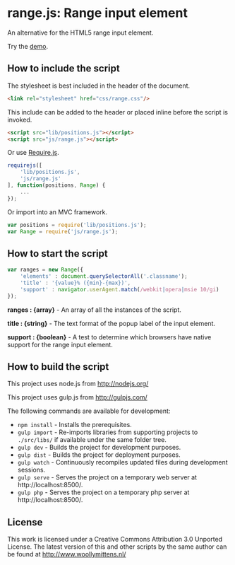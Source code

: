 # range.js: Range input element

An alternative for the HTML5 range input element.

Try the <a href="http://www.woollymittens.nl/default.php?url=useful-range">demo</a>.

## How to include the script

The stylesheet is best included in the header of the document.

```html
<link rel="stylesheet" href="css/range.css"/>
```

This include can be added to the header or placed inline before the script is invoked.

```html
<script src="lib/positions.js"></script>
<script src="js/range.js"></script>
```

Or use [Require.js](https://requirejs.org/).

```js
requirejs([
	'lib/positions.js',
	'js/range.js'
], function(positions, Range) {
	...
});
```

Or import into an MVC framework.

```js
var positions = require('lib/positions.js');
var Range = require('js/range.js');
```

## How to start the script

```javascript
var ranges = new Range({
	'elements' : document.querySelectorAll('.classname');
	'title' : '{value}% ({min}-{max})',
	'support' : navigator.userAgent.match(/webkit|opera|msie 10/gi)
});
```

**ranges : {array}** - An array of all the instances of the script.

**title : {string}** - The text format of the popup label of the input element.

**support : {boolean}** - A test to determine which browsers have native support for the range input element.

## How to build the script

This project uses node.js from http://nodejs.org/

This project uses gulp.js from http://gulpjs.com/

The following commands are available for development:
+ `npm install` - Installs the prerequisites.
+ `gulp import` - Re-imports libraries from supporting projects to `./src/libs/` if available under the same folder tree.
+ `gulp dev` - Builds the project for development purposes.
+ `gulp dist` - Builds the project for deployment purposes.
+ `gulp watch` - Continuously recompiles updated files during development sessions.
+ `gulp serve` - Serves the project on a temporary web server at http://localhost:8500/.
+ `gulp php` - Serves the project on a temporary php server at http://localhost:8500/.

## License

This work is licensed under a Creative Commons Attribution 3.0 Unported License. The latest version of this and other scripts by the same author can be found at http://www.woollymittens.nl/
